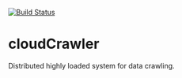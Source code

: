 [![Build Status](https://travis-ci.org/Jaitl/cloud-crawler.svg?branch=master)](https://travis-ci.org/Jaitl/cloud-crawler)
# cloudCrawler
Distributed highly loaded system for data crawling.
